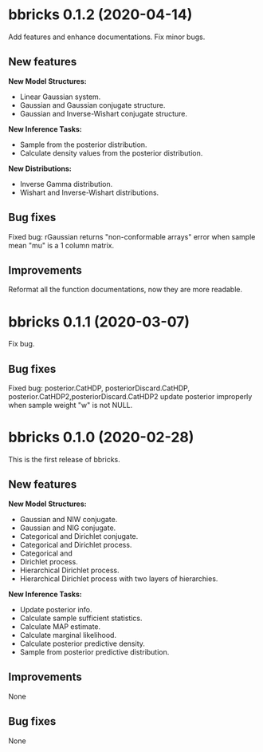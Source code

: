 # bbricks 0.1.2 (2020-04-14)
Add features and enhance documentations. Fix minor bugs.

## New features
**New Model Structures:**
+ Linear Gaussian system.
+ Gaussian and Gaussian conjugate structure.
+ Gaussian and Inverse-Wishart conjugate structure.

**New Inference Tasks:**
+ Sample from the posterior distribution.
+ Calculate density values from the posterior distribution.

**New Distributions:**
+ Inverse Gamma distribution.
+ Wishart and Inverse-Wishart distributions.

## Bug fixes
Fixed bug: rGaussian returns "non-conformable arrays" error when sample mean "mu" is a 1 column matrix.

## Improvements
Reformat all the function documentations, now they are more readable.


# bbricks 0.1.1 (2020-03-07)
Fix bug.

## Bug fixes
Fixed bug: posterior.CatHDP, posteriorDiscard.CatHDP, posterior.CatHDP2,posteriorDiscard.CatHDP2 update posterior improperly when sample weight "w" is not NULL. 


# bbricks 0.1.0 (2020-02-28)
This is the first release of bbricks.

## New features
**New Model Structures:**
+ Gaussian and NIW conjugate. 
+ Gaussian and NIG conjugate.
+ Categorical and Dirichlet conjugate.
+ Categorical and Dirichlet process.
+ Categorical and 
+ Dirichlet process.
+ Hierarchical Dirichlet process.
+ Hierarchical Dirichlet process with two layers of hierarchies.

**New Inference Tasks:**
+ Update posterior info.
+ Calculate sample sufficient statistics.
+ Calculate MAP estimate.
+ Calculate marginal likelihood.
+ Calculate posterior predictive density.
+ Sample from posterior predictive distribution.

## Improvements
None

## Bug fixes
None
